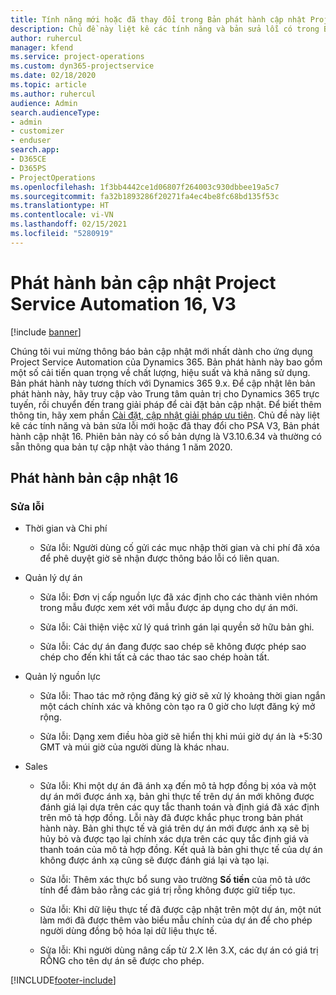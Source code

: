 ```yaml
---
title: Tính năng mới hoặc đã thay đổi trong Bản phát hành cập nhật Project Service Automation 16, V3
description: Chủ đề này liệt kê các tính năng và bản sửa lỗi có trong Bản phát hành cập nhật Project Service Automation 16, V3.
author: ruhercul
manager: kfend
ms.service: project-operations
ms.custom: dyn365-projectservice
ms.date: 02/18/2020
ms.topic: article
ms.author: ruhercul
audience: Admin
search.audienceType:
- admin
- customizer
- enduser
search.app:
- D365CE
- D365PS
- ProjectOperations
ms.openlocfilehash: 1f3bb4442ce1d06807f264003c930dbbee19a5c7
ms.sourcegitcommit: fa32b1893286f20271fa4ec4be8fc68bd135f53c
ms.translationtype: HT
ms.contentlocale: vi-VN
ms.lasthandoff: 02/15/2021
ms.locfileid: "5280919"
---
```

# <a name="project-service-automation-update-release-16-v3"></a>Phát hành bản cập nhật Project Service Automation 16, V3

[!include [banner](../includes/psa-now-project-operations.md)]

Chúng tôi vui mừng thông báo bản cập nhật mới nhất dành cho ứng dụng Project Service Automation của Dynamics 365. Bản phát hành này bao gồm một số cải tiến quan trọng về chất lượng, hiệu suất và khả năng sử dụng.  Bản phát hành này tương thích với Dynamics 365 9.x. Để cập nhật lên bản phát hành này, hãy truy cập vào Trung tâm quản trị cho Dynamics 365 trực tuyến, rồi chuyển đến trang giải pháp để cài đặt bản cập nhật. Để biết thêm thông tin, hãy xem phần [Cài đặt, cập nhật giải pháp ưu tiên](https://docs.microsoft.com/dynamics365/project-service/upgrade-psa-home-page).
Chủ đề này liệt kê các tính năng và bản sửa lỗi mới hoặc đã thay đổi cho PSA V3, Bản phát hành cập nhật 16. Phiên bản này có số bản dựng là V3.10.6.34 và thường có sẵn thông qua bản tự cập nhật vào tháng 1 năm 2020.


## <a name="update-release-16"></a>Phát hành bản cập nhật 16

### <a name="bug-fixes"></a>Sửa lỗi

-   Thời gian và Chi phí

    -   Sửa lỗi: Người dùng cố gửi các mục nhập thời gian và chi phí đã xóa để phê duyệt giờ sẽ nhận được thông báo lỗi có liên quan.

-   Quản lý dự án

    -   Sửa lỗi: Đơn vị cấp nguồn lực đã xác định cho các thành viên nhóm trong mẫu được xem xét với mẫu được áp dụng cho dự án mới.

    -   Sửa lỗi: Cải thiện việc xử lý quá trình gán lại quyền sở hữu bản ghi.

    -   Sửa lỗi: Các dự án đang được sao chép sẽ không được phép sao chép cho đến khi tất cả các thao tác sao chép hoàn tất.

-   Quản lý nguồn lực

    -   Sửa lỗi: Thao tác mở rộng đăng ký giờ sẽ xử lý khoảng thời gian ngắn một cách chính xác và không còn tạo ra 0 giờ cho lượt đăng ký mở rộng.

    -   Sửa lỗi: Dạng xem điều hòa giờ sẽ hiển thị khi múi giờ dự án là +5:30 GMT và múi giờ của người dùng là khác nhau.

-   Sales

    -   Sửa lỗi: Khi một dự án đã ánh xạ đến mô tả hợp đồng bị xóa và một dự án mới được ánh xạ, bản ghi thực tế trên dự án mới không được đánh giá lại dựa trên các quy tắc thanh toán và định giá đã xác định trên mô tả hợp đồng. Lỗi này đã được khắc phục trong bản phát hành này. Bản ghi thực tế và giá trên dự án mới được ánh xạ sẽ bị hủy bỏ và được tạo lại chính xác dựa trên các quy tắc định giá và thanh toán của mô tả hợp đồng. Kết quả là bản ghi thực tế của dự án không được ánh xạ cũng sẽ được đánh giá lại và tạo lại.

    -   Sửa lỗi: Thêm xác thực bổ sung vào trường **Số tiền** của mô tả ước tính để đảm bảo rằng các giá trị rỗng không được giữ tiếp tục.

    -   Sửa lỗi: Khi dữ liệu thực tế đã được cập nhật trên một dự án, một nút làm mới đã được thêm vào biểu mẫu chính của dự án để cho phép người dùng đồng bộ hóa lại dữ liệu thực tế.

    -   Sửa lỗi: Khi người dùng nâng cấp từ 2.X lên 3.X, các dự án có giá trị RỖNG cho tên dự án sẽ được cho phép.



[!INCLUDE[footer-include](../includes/footer-banner.md)]